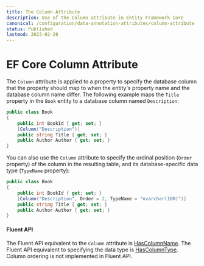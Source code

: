 ```yaml
---
title: The Column Attribute
description: Use of the Column attribute in Entity Framework Core
canonical: /configuration/data-annotation-attributes/column-attribute
status: Published
lastmod: 2023-02-28
---
```

# EF Core Column Attribute

The `Column` attribute is applied to a property to specify the database column that the property should map to when the entity's property name and the database column name differ. The following example maps the `Title` property in the `Book` entity to a database column named `Description`:
```csharp
public class Book
{
    public int BookId { get; set; }
    [Column("Description")]
    public string Title { get; set; }
    public Author Author { get; set; }
}
```
You can also use the `Column` attribute to specify the ordinal position (`Order` property) of the column in the resulting table, and its database-specific data type (`TypeName` property):

```csharp
public class Book
{
    public int BookId { get; set; }
    [Column("Description", Order = 2, TypeName = "nvarchar(100)")]
    public string Title { get; set; }
    public Author Author { get; set; }
}
```
#### Fluent API

The Fluent API equivalent to the `Column` attribute is [HasColumnName](/configuration/fluent-api/hascolumnname-method). The Fluent API equivalent to specifying the data type is [HasColumnType](/configuration/fluent-api/hascolumntype-method). Column ordering is not implemented in Fluent API.
